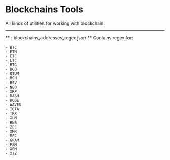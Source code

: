 
# Blockchains Tools
All kinds of utilities for working with blockchain.

----

** : blockchains_addresses_regex.json ** 
Contains regex for:

```
- BTC
- ETH
- ETC
- LTC
- BTG
- DGB
- QTUM
- BCH
- BSV
- NEO
- XRP
- DASH
- DOGE
- WAVES
- IOTA
- TRX
- XLM
- BNB
- ZEC
- XMR
- MFC
- GRAM
- PZM
- XEM
- XTZ
```
